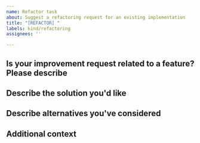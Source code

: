 ```yaml
---
name: Refactor task
about: Suggest a refactoring request for an existing implementation
title: "[REFACTOR] "
labels: kind/refactoring
assignees: ''

---
```


## Is your improvement request related to a feature? Please describe

<!--A clear and concise description of what the problem is.-->

## Describe the solution you'd like

<!--A clear and concise description of what you want to happen.-->

## Describe alternatives you've considered

<!--A clear and concise description of any alternative solutions or features you've considered.-->

## Additional context

<!--Add any other context or screenshots about the request here.-->

